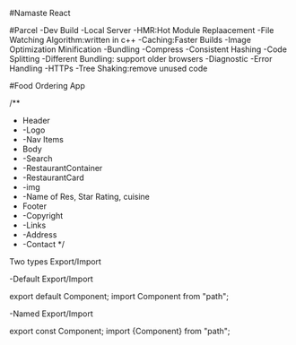 #Namaste React


#Parcel 
-Dev Build
-Local  Server
-HMR:Hot Module Replaacement
-File Watching Algorithm:written in c++
-Caching:Faster Builds
-Image Optimization
Minification
-Bundling
-Compress
-Consistent Hashing
-Code Splitting
-Different Bundling: support older browsers
-Diagnostic
-Error Handling
-HTTPs
-Tree Shaking:remove unused code





#Food Ordering App

/**
 * Header
 * -Logo
 * -Nav Items
 * Body
 * -Search
 * -RestaurantContainer
 *  -RestaurantCard
 *   -img
 *   -Name of Res, Star Rating, cuisine
 * Footer
 * -Copyright
 * -Links
 * -Address
 * -Contact
 */


Two types Export/Import

-Default Export/Import

export default Component;
import Component from "path";

-Named Export/Import

export const Component;
import {Component} from "path";


